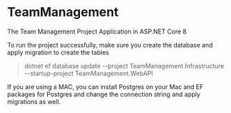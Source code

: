 # TeamManagement
The Team Management Project Application in ASP.NET Core 8

To run the project successfully, make sure you create the database and apply migration to create the tables

<blockquote>dotnet ef database update --project TeamManagement.Infrastructure  --startup-project TeamManagement.WebAPI</blockquote>

If you are using a MAC, you can install Postgres on your Mac and EF packages for Postgres and change the connection string and apply migrations as well.
